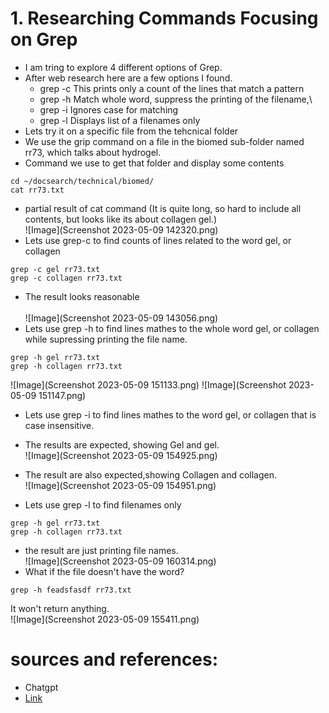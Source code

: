 # 1. Researching Commands Focusing on Grep <br />
- I am tring to explore 4 different options of Grep. <br />  
- After web research here are a few options I found.
  - grep -c This prints only a count of the lines that match a pattern
  - grep -h Match whole word, suppress the printing of the filename,\
  - grep -i Ignores case for matching
  - grep -l Displays list of a filenames only
- Lets try it on a specific file from the tehcnical folder
- We use the grip command on a file in the biomed sub-folder named rr73, which talks about hydrogel.
- Command we use to get that folder and display some contents
```
cd ~/docsearch/technical/biomed/
cat rr73.txt
```
-  partial result of cat command (It is quite long, so hard to include all contents, but looks like its about collagen gel.)<br />
 ![Image](Screenshot 2023-05-09 142320.png)
-  Lets use grep-c to find counts of lines related to the word gel, or collagen
```
grep -c gel rr73.txt
grep -c collagen rr73.txt
```
 - The result looks reasonable <br />  
 ![Image](Screenshot 2023-05-09 143056.png)
-  Lets use grep -h to find lines mathes to the whole word gel, or collagen while supressing printing the file name.
 
```
grep -h gel rr73.txt
grep -h collagen rr73.txt
```
![Image](Screenshot 2023-05-09 151133.png)
![Image](Screenshot 2023-05-09 151147.png)

-  Lets use grep -i to find lines mathes to the word gel, or collagen that is case insensitive.
-  The results are expected, showing Gel and gel.<br /> 
![Image](Screenshot 2023-05-09 154925.png)
-  The result are also expected,showing Collagen and collagen. <br /> 
![Image](Screenshot 2023-05-09 154951.png)

-  Lets use grep -l to find filenames only
```
grep -h gel rr73.txt
grep -h collagen rr73.txt
```
- the result are just printing file names.<br /> 
![Image](Screenshot 2023-05-09 160314.png)
- What if the file doesn't have the word?
```
grep -h feadsfasdf rr73.txt
```
It won't return anything. <br /> 
![Image](Screenshot 2023-05-09 155411.png)
# sources and references:
- Chatgpt
- [Link](https://www.geeksforgeeks.org/grep-command-in-unixlinux/)

